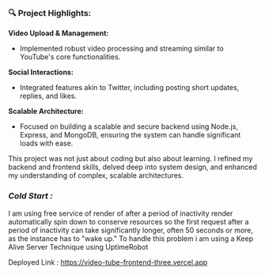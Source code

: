 ### 🔍 Project Highlights:

**Video Upload & Management:**
- Implemented robust video processing and streaming similar to YouTube's core functionalities.

**Social Interactions:**
- Integrated features akin to Twitter, including posting short updates, replies, and likes.

**Scalable Architecture:**
- Focused on building a scalable and secure backend using Node.js, Express, and MongoDB, ensuring the system can handle significant loads with ease.

This project was not just about coding but also about learning. I refined my backend and frontend skills, delved deep into system design, and enhanced my understanding of complex, scalable architectures. 

### *Cold Start :* 
I am using free service of render of after a period of inactivity render automatically spin down to conserve resources so the first request after a period of inactivity can take significantly longer, often 50 seconds or more, as the instance has to "wake up."
To handle this problem i am using a Keep Alive Server Technique using UptimeRobot

Deployed Link : https://video-tube-frontend-three.vercel.app

